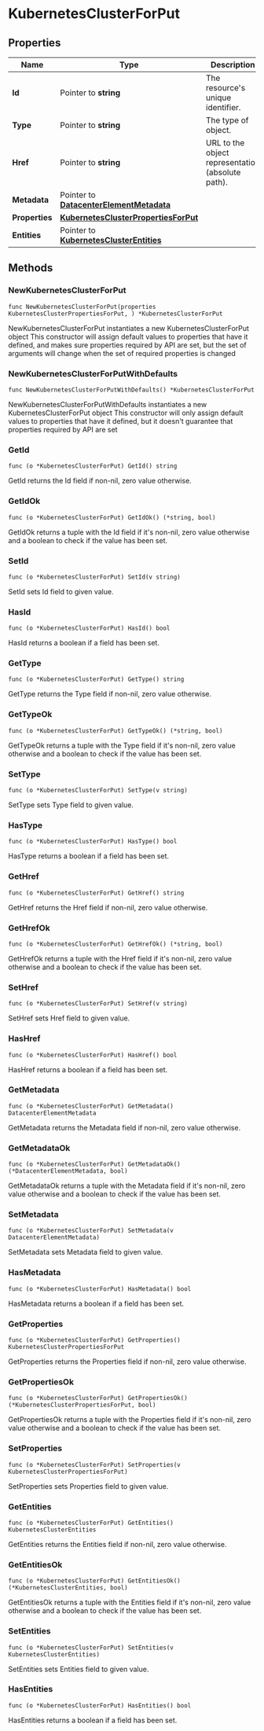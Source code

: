 # KubernetesClusterForPut

## Properties

|Name | Type | Description | Notes|
|------------ | ------------- | ------------- | -------------|
|**Id** | Pointer to **string** | The resource&#39;s unique identifier. | [optional] [readonly] |
|**Type** | Pointer to **string** | The type of object. | [optional] [readonly] |
|**Href** | Pointer to **string** | URL to the object representation (absolute path). | [optional] [readonly] |
|**Metadata** | Pointer to [**DatacenterElementMetadata**](DatacenterElementMetadata.md) |  | [optional] |
|**Properties** | [**KubernetesClusterPropertiesForPut**](KubernetesClusterPropertiesForPut.md) |  | |
|**Entities** | Pointer to [**KubernetesClusterEntities**](KubernetesClusterEntities.md) |  | [optional] |

## Methods

### NewKubernetesClusterForPut

`func NewKubernetesClusterForPut(properties KubernetesClusterPropertiesForPut, ) *KubernetesClusterForPut`

NewKubernetesClusterForPut instantiates a new KubernetesClusterForPut object
This constructor will assign default values to properties that have it defined,
and makes sure properties required by API are set, but the set of arguments
will change when the set of required properties is changed

### NewKubernetesClusterForPutWithDefaults

`func NewKubernetesClusterForPutWithDefaults() *KubernetesClusterForPut`

NewKubernetesClusterForPutWithDefaults instantiates a new KubernetesClusterForPut object
This constructor will only assign default values to properties that have it defined,
but it doesn't guarantee that properties required by API are set

### GetId

`func (o *KubernetesClusterForPut) GetId() string`

GetId returns the Id field if non-nil, zero value otherwise.

### GetIdOk

`func (o *KubernetesClusterForPut) GetIdOk() (*string, bool)`

GetIdOk returns a tuple with the Id field if it's non-nil, zero value otherwise
and a boolean to check if the value has been set.

### SetId

`func (o *KubernetesClusterForPut) SetId(v string)`

SetId sets Id field to given value.

### HasId

`func (o *KubernetesClusterForPut) HasId() bool`

HasId returns a boolean if a field has been set.

### GetType

`func (o *KubernetesClusterForPut) GetType() string`

GetType returns the Type field if non-nil, zero value otherwise.

### GetTypeOk

`func (o *KubernetesClusterForPut) GetTypeOk() (*string, bool)`

GetTypeOk returns a tuple with the Type field if it's non-nil, zero value otherwise
and a boolean to check if the value has been set.

### SetType

`func (o *KubernetesClusterForPut) SetType(v string)`

SetType sets Type field to given value.

### HasType

`func (o *KubernetesClusterForPut) HasType() bool`

HasType returns a boolean if a field has been set.

### GetHref

`func (o *KubernetesClusterForPut) GetHref() string`

GetHref returns the Href field if non-nil, zero value otherwise.

### GetHrefOk

`func (o *KubernetesClusterForPut) GetHrefOk() (*string, bool)`

GetHrefOk returns a tuple with the Href field if it's non-nil, zero value otherwise
and a boolean to check if the value has been set.

### SetHref

`func (o *KubernetesClusterForPut) SetHref(v string)`

SetHref sets Href field to given value.

### HasHref

`func (o *KubernetesClusterForPut) HasHref() bool`

HasHref returns a boolean if a field has been set.

### GetMetadata

`func (o *KubernetesClusterForPut) GetMetadata() DatacenterElementMetadata`

GetMetadata returns the Metadata field if non-nil, zero value otherwise.

### GetMetadataOk

`func (o *KubernetesClusterForPut) GetMetadataOk() (*DatacenterElementMetadata, bool)`

GetMetadataOk returns a tuple with the Metadata field if it's non-nil, zero value otherwise
and a boolean to check if the value has been set.

### SetMetadata

`func (o *KubernetesClusterForPut) SetMetadata(v DatacenterElementMetadata)`

SetMetadata sets Metadata field to given value.

### HasMetadata

`func (o *KubernetesClusterForPut) HasMetadata() bool`

HasMetadata returns a boolean if a field has been set.

### GetProperties

`func (o *KubernetesClusterForPut) GetProperties() KubernetesClusterPropertiesForPut`

GetProperties returns the Properties field if non-nil, zero value otherwise.

### GetPropertiesOk

`func (o *KubernetesClusterForPut) GetPropertiesOk() (*KubernetesClusterPropertiesForPut, bool)`

GetPropertiesOk returns a tuple with the Properties field if it's non-nil, zero value otherwise
and a boolean to check if the value has been set.

### SetProperties

`func (o *KubernetesClusterForPut) SetProperties(v KubernetesClusterPropertiesForPut)`

SetProperties sets Properties field to given value.


### GetEntities

`func (o *KubernetesClusterForPut) GetEntities() KubernetesClusterEntities`

GetEntities returns the Entities field if non-nil, zero value otherwise.

### GetEntitiesOk

`func (o *KubernetesClusterForPut) GetEntitiesOk() (*KubernetesClusterEntities, bool)`

GetEntitiesOk returns a tuple with the Entities field if it's non-nil, zero value otherwise
and a boolean to check if the value has been set.

### SetEntities

`func (o *KubernetesClusterForPut) SetEntities(v KubernetesClusterEntities)`

SetEntities sets Entities field to given value.

### HasEntities

`func (o *KubernetesClusterForPut) HasEntities() bool`

HasEntities returns a boolean if a field has been set.


